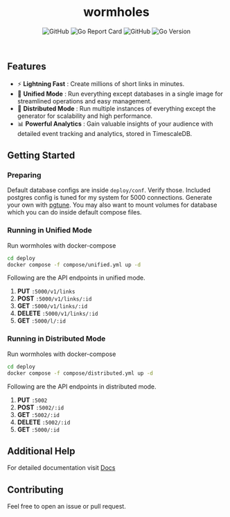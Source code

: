 <h1 align="center">wormholes</h1>
<p align='center'>
  <img alt="GitHub" src="https://img.shields.io/github/actions/workflow/status/wormholesdev/wormholes/docker.yml?logo=github&style=flat-square" />
  <img alt="Go Report Card" src="https://img.shields.io/badge/go%20report-A-green.svg?style=flat-square&logo=go&logoColor=white" />
  <img alt="GitHub" src="https://img.shields.io/github/license/wormholesdev/wormholes?logo=gnu&style=flat-square" />
  <img alt="Go Version" src="https://img.shields.io/github/go-mod/go-version/wormholesdev/wormholes?logo=go&logoColor=white&style=flat-square" />
</p>
<br />

## Features

- ⚡️ **Lightning Fast** : Create millions of short links in minutes.
- 🤖 **Unified Mode** : Run everything except databases in a single image for streamlined operations and easy management.
- 🚀 **Distributed Mode** : Run multiple instances of everything except the generator for scalability and high performance.
- 📊 **Powerful Analytics** : Gain valuable insights of your audience with detailed event tracking and analytics, stored in TimescaleDB.

## Getting Started

### Preparing

Default database configs are inside `deploy/conf`. Verify those. Included postgres config is tuned for my system for 5000 connections. Generate your own with [pgtune](https://pgtune.leopard.in.ua/#/). You may also want to mount volumes for database which you can do inside default compose files.

### Running in Unified Mode

Run wormholes with docker-compose

```sh
cd deploy
docker compose -f compose/unified.yml up -d
```

Following are the API endpoints in unified mode.

1. **PUT** `:5000/v1/links`
2. **POST** `:5000/v1/links/:id`
3. **GET** `:5000/v1/links/:id`
4. **DELETE** `:5000/v1/links/:id`
5. **GET** `:5000/l/:id`

### Running in Distributed Mode

Run wormholes with docker-compose

```sh
cd deploy
docker compose -f compose/distributed.yml up -d
```

Following are the API endpoints in distributed mode.

1. **PUT** `:5002`
2. **POST** `:5002/:id`
3. **GET** `:5002/:id`
4. **DELETE** `:5002/:id`
5. **GET** `:5000/:id`

## Additional Help

For detailed documentation visit [Docs](https://wormholes.dev/docs)

## Contributing

Feel free to open an issue or pull request.
